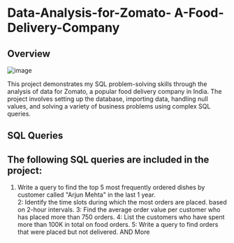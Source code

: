 # Data-Analysis-for-Zomato- A-Food-Delivery-Company
## Overview
![image](https://github.com/user-attachments/assets/1f9a2e77-5f68-42e8-a0da-20ee4b809e00)

This project demonstrates my SQL problem-solving skills through the analysis of data for Zomato, a popular food delivery company in India. The project involves setting up the database, importing data, handling null values, and solving a variety of business problems using complex SQL queries.

## SQL Queries
## The following SQL queries are included in the project:
1. Write a query to find the top 5 most frequently ordered dishes by customer called "Arjun Mehta" in the last 1 year.<br/>
2: Identify the time slots during which the most orders are placed. based on 2-hour intervals.
3: Find the average order value per customer who has placed more than 750 orders.
4: List the customers who have spent more than 100K in total on food orders.
5: Write a query to find orders that were placed but not delivered.
AND More

